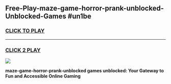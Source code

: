 
## Free-Play-maze-game-horror-prank-unblocked-Unblocked-Games #un1be
<h3>
<a href="https://news.freeplayer.one?title=maze-game-horror-prank-unblocked&ref=8M">CLICK TO PLAY</a></h3>
<hr>

<h3>
<a href="https://news.freeplayer.one?title=maze-game-horror-prank-unblocked&ref=8M">CLICK 2 PLAY</a>
  
</h3>

<a href="https://news.freeplayer.one?title=maze-game-horror-prank-unblocked&ref=8M"><img src="https://clearcache.store/games.png"></a>


**maze-game-horror-prank-unblocked games unblocked: Your Gateway to Fun and Accessible Online Gaming**
